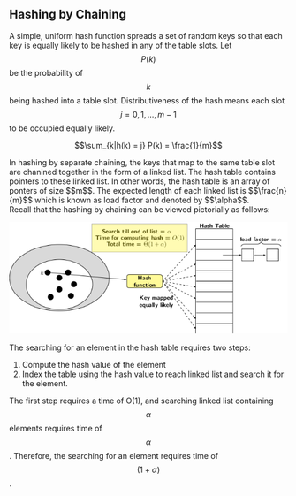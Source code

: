 <script type="text/javascript" src="https://cdnjs.cloudflare.com/ajax/libs/mathjax/2.7.0/MathJax.js?config=TeX-AMS_CHTML"> </script> <script type="text/x-mathjax-config"> MathJax.Hub.Config({ tex2jax: { inlineMath: [['$','$'], ['\\(','\\)']], processEscapes: true}, jax: ["input/TeX","input/MathML","input/AsciiMath","output/CommonHTML"], extensions: ["tex2jax.js","mml2jax.js","asciimath2jax.js","MathMenu.js","MathZoom.js","AssistiveMML.js", "[Contrib]/a11y/accessibility-menu.js"], TeX: { extensions: ["AMSmath.js","AMSsymbols.js","noErrors.js","noUndefined.js"], equationNumbers: { autoNumber: "AMS" } } }); </script> 

## Hashing by Chaining

A simple, uniform hash function spreads a set of random keys so that each key is equally likely to be hashed in any of the table slots.
Let $$P(k)$$ be the probability of $$k$$ being hashed into a table slot. Distributiveness of the hash means each slot 
$$j = 0, 1, \ldots, m-1$$ to be occupied equally likely. <br>
<p style="text-align:center">
  $$\sum_{k|h(k) = j} P(k) = \frac{1}{m}$$
</p>
In hashing by separate chaining, the keys that map to the same table slot are chanined together in the form of a linked list. The
hash table contains pointers to these linked list. In other words, the hash table is an array of ponters of size $$m$$.
The expected length of each linked list is $$\frac{n}{m}$$ which is known as load factor and denoted by $$\alpha$$.<br>
Recall that the hashing by chaining can be viewed pictorially as follows:
<p style="text-align:center">
  <img src="../images/hashingBySeparateChaning.png">
</p>  
The searching for an element in the hash table requires two steps:

1. Compute the hash value of the element
2. Index the table using the hash value to reach linked list and search it for the element.

The first step requires a time of O(1), and searching linked list containing $$\alpha$$ elements requires time of $$\alpha$$. 
Therefore, the searching for an element requires time of $$(1+\alpha)$$.
